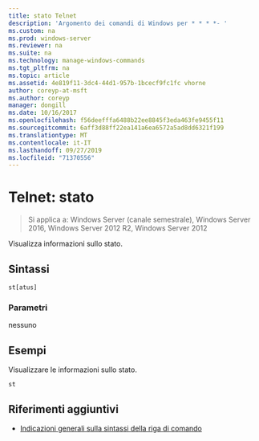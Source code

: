 ```yaml
---
title: stato Telnet
description: 'Argomento dei comandi di Windows per * * * *- '
ms.custom: na
ms.prod: windows-server
ms.reviewer: na
ms.suite: na
ms.technology: manage-windows-commands
ms.tgt_pltfrm: na
ms.topic: article
ms.assetid: 4e819f11-3dc4-44d1-957b-1bcecf9fc1fc vhorne
author: coreyp-at-msft
ms.author: coreyp
manager: dongill
ms.date: 10/16/2017
ms.openlocfilehash: f56deefffa6488b22ee8845f3eda463fe9455f11
ms.sourcegitcommit: 6aff3d88ff22ea141a6ea6572a5ad8dd6321f199
ms.translationtype: MT
ms.contentlocale: it-IT
ms.lasthandoff: 09/27/2019
ms.locfileid: "71370556"
---
```

# <a name="telnet-status"></a>Telnet: stato

>Si applica a: Windows Server (canale semestrale), Windows Server 2016, Windows Server 2012 R2, Windows Server 2012

Visualizza informazioni sullo stato.   
## <a name="syntax"></a>Sintassi  
```  
st[atus]  
```  
### <a name="parameters"></a>Parametri  
nessuno  
## <a name="BKMK_Examples"></a>Esempi  
Visualizzare le informazioni sullo stato.  
```  
st  
```  
## <a name="additional-references"></a>Riferimenti aggiuntivi  
-   [Indicazioni generali sulla sintassi della riga di comando](command-line-syntax-key.md)  
